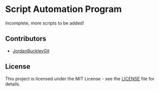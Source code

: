 # Script Automation Program

Incomplete, more scripts to be added!

## Contributors
- [JordanBuckleyGit](https://github.com/JordanBuckleyGit)

## License
This project is licensed under the MIT License - see the [LICENSE](LICENSE) file for details.
